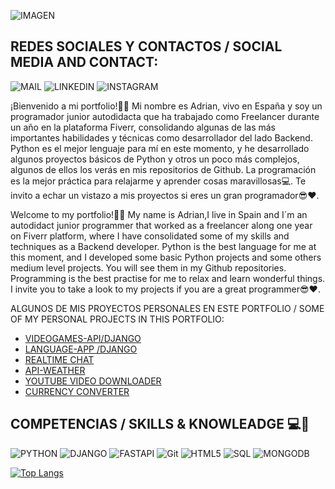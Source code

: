![IMAGEN](https://github.com/user-attachments/assets/c1c893a1-645d-4d06-a845-0fdbc04bc5ea)

## REDES SOCIALES Y CONTACTOS / SOCIAL MEDIA AND CONTACT:

![MAIL](https://img.shields.io/badge/Gmail-D14836?style=for-the-badge&logo=gmail&logoColor=white)
![LINKEDIN](https://img.shields.io/badge/LinkedIn-0077B5?style=for-the-badge&logo=linkedin&logoColor=white)
![INSTAGRAM](https://img.shields.io/badge/Instagram-E4405F?style=for-the-badge&logo=instagram&logoColor=white)


¡Bienvenido a mi portfolio!🙋‍♂️ Mi nombre es Adrian, vivo en España y soy un programador junior autodidacta que ha trabajado como Freelancer durante un año en la plataforma Fiverr, consolidando algunas de las más importantes habilidades y técnicas como desarrollador del lado Backend. Python es el mejor lenguaje para mí en este momento, y he desarrollado algunos proyectos básicos de Python  y otros un poco más complejos, algunos de ellos los verás en mis repositorios de Github. La programación es la mejor práctica para relajarme y aprender cosas maravillosas💻. Te invito a echar un vistazo a mis proyectos si eres un gran programador😎❤.


Welcome to my portfolio!🙋‍♂️ My name is Adrian,I live in Spain and I´m an autodidact junior programmer that worked as a freelancer along one year on Fiverr platform, where I have consolidated some of my skills and techniques as a Backend developer.
Python is the best language for me at this moment, and I developed some basic Python projects and some others medium level projects. You will see them in my Github repositories.
Programming is the best practise for me to relax and learn wonderful things. I invite you to take a look to my projects if you are a great programmer😎❤.



ALGUNOS DE MIS PROYECTOS PERSONALES EN ESTE PORTFOLIO / SOME OF MY PERSONAL PROJECTS IN THIS PORTFOLIO:

 * [VIDEOGAMES-API/DJANGO](https://github.com/ADRIDEV2024/ADRIDEV2024-VIDEOGAME-API-DJANGO.git)
 * [LANGUAGE-APP /DJANGO](https://github.com/ADRIDEV2024/LanguageApp.git)
 * [REALTIME CHAT](https://github.com/ADRIDEV2024/RealTimeChatApp-Python.git)
 * [API-WEATHER](https://github.com/ADRIDEV2024/APIWheater.git)
 * [YOUTUBE VIDEO DOWNLOADER](https://github.com/ADRIDEV2024/Youtube-Downloader.git)
 * [CURRENCY CONVERTER](https://github.com/ADRIDEV2024/CurrencyConverter.git)
         
## COMPETENCIAS / SKILLS & KNOWLEADGE 💻🧠

![PYTHON](https://img.shields.io/badge/Python-FFD43B?style=for-the-badge&logo=python&logoColor=yellow) 
![DJANGO](https://img.shields.io/badge/Django-092E20?style=for-the-badge&logo=django&logoColor=green)
![FASTAPI](https://img.shields.io/badge/fastapi-109989?style=for-the-badge&logo=FASTAPI&logoColor=white)
![Git](https://img.shields.io/badge/git-%23F05033.svg?style=for-the-badge&logo=git&logoColor=white)
![HTML5](https://img.shields.io/badge/HTML5-E34F26?style=for-the-badge&logo=html5&logoColor=white)
![SQL](https://img.shields.io/badge/MySQL-005C84?style=for-the-badge&logo=mysql&logoColor=black)
![MONGODB](https://img.shields.io/badge/MongoDB-109989?style=for-the-badge&logo=MONGODB&logoColor=green)




[![Top Langs](https://github-readme-stats.vercel.app/api/top-langs/?username=ADRIDEV2024&layout=donut)](https://github.com/anuraghazra/github-readme-stats)







 
